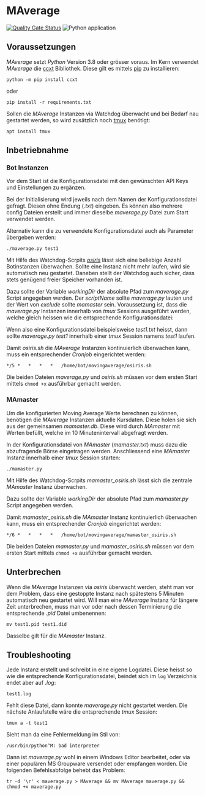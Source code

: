 # MAverage

[![Quality Gate Status](https://sonarcloud.io/api/project_badges/measure?project=RetGal_MAverage&metric=alert_status)](https://sonarcloud.io/dashboard?id=RetGal_MAverage)
![Python application](https://github.com/RetGal/MAverage/workflows/Python%20application/badge.svg)

## Voraussetzungen

*MAverage* setzt *Python* Version 3.8 oder grösser voraus.
Im Kern verwendet *MAverage* die [ccxt](https://github.com/ccxt/ccxt) Bibliothek. Diese gilt es mittels [pip](https://pypi.org/project/pip/) zu installieren:

`python -m pip install ccxt`

oder

`pip install -r requirements.txt`

Sollen die *MAverage* Instanzen via Watchdog überwacht und bei Bedarf nau gestartet werden, so wird zusätzlich noch [tmux](https://github.com/tmux/tmux/wiki) benötigt:

`apt install tmux`


## Inbetriebnahme
### Bot Instanzen
Vor dem Start ist die Konfigurationsdatei mit den gewünschten API Keys und Einstellungen zu ergänzen.

Bei der Initialisierung wird jeweils nach dem Namen der Konfigurationsdatei gefragt. Diesen ohne Endung (*.txt*) eingeben. 
Es können also mehrere config Dateien erstellt und immer dieselbe *maverage.py* Datei zum Start verwendet werden.

Alternativ kann die zu verwendete Konfigurationsdatei auch als Parameter übergeben werden:

`./maverage.py test1`

Mit Hilfe des Watchdog-Scrpits *[osiris](https://github.com/RetGal/osiris)* lässt sich eine beliebige Anzahl Botinstanzen überwachen.
Sollte eine Instanz nicht mehr laufen, wird sie automatisch neu gestartet. Daneben stellt der Watchdog auch sicher, dass stets genügend freier Speicher vorhanden ist.

Dazu sollte der Variable *workingDir* der absolute Pfad zum *maverage.py* Script angegeben werden.
Der *scriptName* sollte *maverage.py* lauten und der Wert von *exclude* sollte *mamaster* sein.
Voraussetzung ist, dass die *maverage.py* Instanzen innerhalb von *tmux* Sessions ausgeführt werden, welche gleich heissen wie die entsprechende Konfigurationsdatei:

Wenn also eine Konfigurationsdatei beispielsweise *test1.txt* heisst, dann sollte *maverage.py test1* innerhalb einer *tmux* Session namens *test1* laufen.

Damit *osiris.sh* die *MAverage*  Instanzen kontinuierlich überwachen kann, muss ein entsprechender *Cronjob* eingerichtet werden:

`*/5 *   *   *   *   /home/bot/movingaverage/osiris.sh`

Die beiden Dateien *maverage.py* und *osiris.sh* müssen vor dem ersten Start mittels `chmod +x` ausführbar gemacht werden.

### MAmaster

Um die konfigurierten Moving Average Werte berechnen zu können, benötigen die *MAverage* Instanzen aktuelle Kursdaten.
Diese holen sie sich aus der gemeinsamen *mamaster.db*. Diese wird durch *MAmaster* mit Werten befüllt, welche im 10 Minutenintervall abgefragt werden.

In der Konfigurationsdatei von *MAmaster* (*mamaster.txt*) muss dazu die abzufragende Börse eingetragen werden.
Anschliessend eine *MAmaster* Instanz innerhalb einer *tmux* Session starten:

`./mamaster.py`

Mit Hilfe des Watchdog-Scrpits *mamaster_osiris.sh* lässt sich die zentrale *MAmaster* Instanz überwachen.

Dazu sollte der Variable *workingDir* der absolute Pfad zum *mamaster.py* Script angegeben werden.

Damit *mamaster_osiris.sh* die *MAmaster*  Instanz kontinuierlich überwachen kann, muss ein entsprechender *Cronjob* eingerichtet werden:

`*/6 *   *   *   *   /home/bot/movingaverage/mamaster_osiris.sh`

Die beiden Dateien *mamaster.py* und *mamaster_osiris.sh* müssen vor dem ersten Start mittels `chmod +x` ausführbar gemacht werden.

## Unterbrechen

Wenn die *MAverage* Instanzen via *osiris* überwacht werden, steht man vor dem Problem, dass eine gestoppte Instanz nach spätestens 5 Minuten automatisch neu gestartet wird. Will man eine *MAverage* Instanz für längere Zeit unterbrechen, muss man vor oder nach dessen Terminierung die entsprechende *.pid* Datei umbenennen:

`mv test1.pid test1.did`

Dasselbe gilt für die *MAmaster* Instanz.

## Troubleshooting

Jede Instanz erstellt und schreibt in eine eigene Logdatei. Diese heisst so wie die entsprechende Konfigurationsdatei, beindet sich im `log` Verzeichnis endet aber auf *.log*:

`test1.log`

Fehlt diese Datei, dann konnte *maverage.py* nicht gestartet werden.
Die nächste Anlaufstelle wäre die entsprechende *tmux* Session:

`tmux a -t test1`

Sieht man da eine Fehlermeldung im Stil von:

`/usr/bin/python^M: bad interpreter`

Dann ist *maverage.py* wohl in einem Windows Editor bearbeitet, oder via einer populären MS Groupware versendet oder empfangen worden. Die folgenden Befehlsabfolge behebt das Problem:

`tr -d '\r' < maverage.py > MAverage && mv MAverage maverage.py && chmod +x maverage.py`
